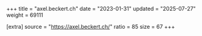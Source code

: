 +++
title = "axel.beckert.ch"
date = "2023-01-31"
updated = "2025-07-27"
weight = 69111

[extra]
source = "https://axel.beckert.ch/"
ratio = 85
size = 67
+++
